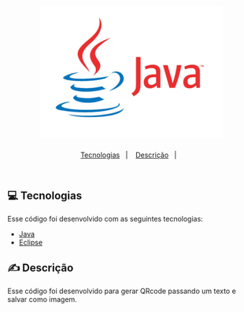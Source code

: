 <h1 align="center">
    <img alt="Java" title="Java" src=".github/java.png" />
</h1>

<p align="center">
  <a href="#tecnologias">Tecnologias</a>&nbsp;&nbsp;&nbsp;|&nbsp;&nbsp;&nbsp;
   <a href="#descrição">Descrição</a>&nbsp;&nbsp;&nbsp;|&nbsp;&nbsp;&nbsp;
</p> 
<br>

## 💻 Tecnologias

Esse código foi desenvolvido com as seguintes tecnologias:

- [Java](https://www.java.com/pt-BR/download)
- [Eclipse](https://www.eclipse.org/downloads/)

## ✍ Descrição

Esse código foi desenvolvido para gerar QRcode passando um texto e salvar como
imagem.
